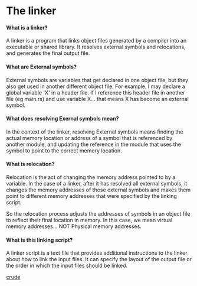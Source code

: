 # The linker

#### What is a linker?
A linker is a program that links object files generated by a compiler into an executable or shared library. It resolves external symbols and relocations, and generates the final output file.

#### What are External symbols?
External symbols are variables that get declared in one object file, but they also get used in another different object file. For example, I may declare a global variable 'X' in a header file. If I reference this header file in another file (eg main.rs) and use variable X... that means X has become an external symbol.

#### What does resolving Exernal symbols mean?
In the context of the linker, resolving External symbols means finding the actual memory location or address of a symbol that is referenced by another module, and updating the reference in the module that uses the symbol to point to the correct memory location.

#### What is relocation?
Relocation is the act of changing the memory address pointed to by a variable. In the case of a linker, after it has resolved all external symbols, it changes the memory addresses of those external symbols and makes them point to different memory addresses that were specified by the linking script.

So the relocation process adjusts the addresses of symbols in an object file to reflect their final location in memory. In this case, we mean virtual memory addresses... NOT Physical memory addresses.

#### What is this linking script?
A linker script is a text file that provides additional instructions to the linker about how to link the input files. It can specify the layout of the output file or the order in which the input files should be linked.


[crude](go_back?)





